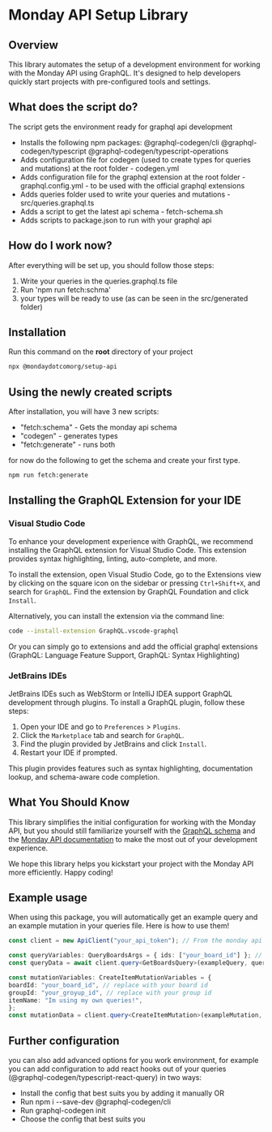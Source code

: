 # Monday API Setup Library

## Overview

This library automates the setup of a development environment for working with the Monday API using GraphQL. It's designed to help developers quickly start projects with pre-configured tools and settings.

## What does the script do?

The script gets the environment ready for graphql api development

- Installs the following npm packages: @graphql-codegen/cli @graphql-codegen/typescript @graphql-codegen/typescript-operations
- Adds configuration file for codegen (used to create types for queries and mutations) at the root folder - codegen.yml
- Adds configuration file for the graphql extension at the root folder - graphql.config.yml - to be used with the official graphql extensions
- Adds queries folder used to write your queries and mutations - src/queries.graphql.ts
- Adds a script to get the latest api schema - fetch-schema.sh
- Adds scripts to package.json to run with your graphql api

## How do I work now?

After everything will be set up, you should follow those steps:

1. Write your queries in the queries.graphql.ts file
2. Run 'npm run fetch:schma'
3. your types will be ready to use (as can be seen in the src/generated folder)

## Installation

Run this command on the **root** directory of your project

```bash
npx @mondaydotcomorg/setup-api 
```

## Using the newly created scripts

After installation, you will have 3 new scripts:

- "fetch:schema" - Gets the monday api schema
- "codegen" - generates types
- "fetch:generate" - runs both

for now do the following to get the schema and create your first type.

```bash
npm run fetch:generate
```

## Installing the GraphQL Extension for your IDE

### Visual Studio Code

To enhance your development experience with GraphQL, we recommend installing the GraphQL extension for Visual Studio Code. This extension provides syntax highlighting, linting, auto-complete, and more.

To install the extension, open Visual Studio Code, go to the Extensions view by clicking on the square icon on the sidebar or pressing `Ctrl+Shift+X`, and search for `GraphQL`. Find the extension by GraphQL Foundation and click `Install`.

Alternatively, you can install the extension via the command line:

```bash
code --install-extension GraphQL.vscode-graphql
```

Or you can simply go to extensions and add the official graphql extensions (GraphQL: Language Feature Support, GraphQL: Syntax Highlighting)

### JetBrains IDEs

JetBrains IDEs such as WebStorm or IntelliJ IDEA support GraphQL development through plugins. To install a GraphQL plugin, follow these steps:

1. Open your IDE and go to `Preferences` > `Plugins`.
2. Click the `Marketplace` tab and search for `GraphQL`.
3. Find the plugin provided by JetBrains and click `Install`.
4. Restart your IDE if prompted.

This plugin provides features such as syntax highlighting, documentation lookup, and schema-aware code completion.

## What You Should Know

This library simplifies the initial configuration for working with the Monday API, but you should still familiarize yourself with the [GraphQL schema](https://api.monday.com/v2/get_schema) and the [Monday API documentation](https://developer.monday.com/api-reference) to make the most out of your development experience.

We hope this library helps you kickstart your project with the Monday API more efficiently. Happy coding!

## Example usage

When using this package, you will automatically get an example query and an example mutation in your queries file.
Here is how to use them!

```typescript
const client = new ApiClient("your_api_token"); // From the monday api sdk @mondaydotcomorg/api

const queryVariables: QueryBoardsArgs = { ids: ["your_board_id"] }; // replace with your board id
const queryData = await client.query<GetBoardsQuery>(exampleQuery, queryVariables);

const mutationVariables: CreateItemMutationVariables = {
boardId: "your_board_id", // replace with your board id
groupId: "your_groyup_id", // replace with your group id
itemName: "Im using my own queries!",
};
const mutationData = client.query<CreateItemMutation>(exampleMutation, mutationVariables);
```

## Further configuration

you can also add advanced options for you work environment, for example you can add configuration
to add react hooks out of your queries (@graphql-codegen/typescript-react-query) in two ways:

- Install the config that best suits you by adding it manually OR
- Run npm i --save-dev @graphql-codegen/cli
- Run graphql-codegen init
- Choose the config that best suits you
